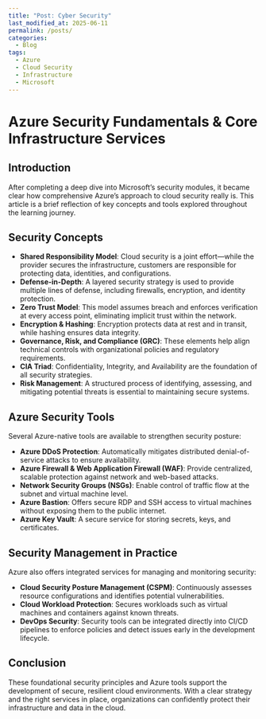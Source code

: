 ```yaml
---
title: "Post: Cyber Security"
last_modified_at: 2025-06-11
permalink: /posts/
categories:
  - Blog
tags:
  - Azure
  - Cloud Security
  - Infrastructure
  - Microsoft
---
```


# Azure Security Fundamentals & Core Infrastructure Services

## Introduction

After completing a deep dive into Microsoft’s security modules, it became clear how comprehensive Azure’s approach to cloud security really is. This article is a brief reflection of key concepts and tools explored throughout the learning journey.
<!--more-->

## Security Concepts

- **Shared Responsibility Model**: Cloud security is a joint effort—while the provider secures the infrastructure, customers are responsible for protecting data, identities, and configurations.
- **Defense-in-Depth**: A layered security strategy is used to provide multiple lines of defense, including firewalls, encryption, and identity protection.
- **Zero Trust Model**: This model assumes breach and enforces verification at every access point, eliminating implicit trust within the network.
- **Encryption & Hashing**: Encryption protects data at rest and in transit, while hashing ensures data integrity.
- **Governance, Risk, and Compliance (GRC)**: These elements help align technical controls with organizational policies and regulatory requirements.
- **CIA Triad**: Confidentiality, Integrity, and Availability are the foundation of all security strategies.
- **Risk Management**: A structured process of identifying, assessing, and mitigating potential threats is essential to maintaining secure systems.

## Azure Security Tools

Several Azure-native tools are available to strengthen security posture:

- **Azure DDoS Protection**: Automatically mitigates distributed denial-of-service attacks to ensure availability.
- **Azure Firewall & Web Application Firewall (WAF)**: Provide centralized, scalable protection against network and web-based attacks.
- **Network Security Groups (NSGs)**: Enable control of traffic flow at the subnet and virtual machine level.
- **Azure Bastion**: Offers secure RDP and SSH access to virtual machines without exposing them to the public internet.
- **Azure Key Vault**: A secure service for storing secrets, keys, and certificates.

## Security Management in Practice

Azure also offers integrated services for managing and monitoring security:

- **Cloud Security Posture Management (CSPM)**: Continuously assesses resource configurations and identifies potential vulnerabilities.
- **Cloud Workload Protection**: Secures workloads such as virtual machines and containers against known threats.
- **DevOps Security**: Security tools can be integrated directly into CI/CD pipelines to enforce policies and detect issues early in the development lifecycle.

## Conclusion

These foundational security principles and Azure tools support the development of secure, resilient cloud environments. With a clear strategy and the right services in place, organizations can confidently protect their infrastructure and data in the cloud.
